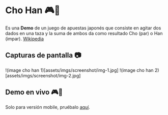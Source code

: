 # Cho Han 🎮🎲
Es una **Demo** de un juego de apuestas japonés que consiste en agitar dos dados en una taza y la suma de ambos da como resultado Cho (par) o Han (impar). [Wikipedia](https://en.wikipedia.org/wiki/Ch%C5%8D-han)

## Capturas de pantalla 📷
!(image cho han 1)[assets/imgs/screenshot/img-1.jpg]
!(image cho han 2)[assets/imgs/screenshot/img-2.jpg]

## Demo en vivo 🎮🚀
Solo para versión mobile, pruébalo [aquí](https://yovani-morales.github.io/Cho-Han/).